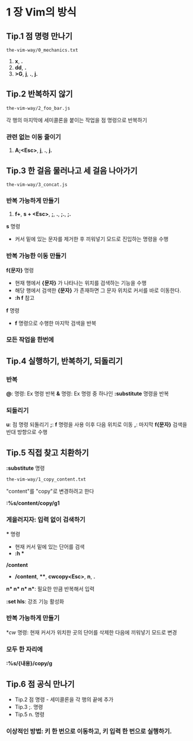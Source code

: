 # 1 장 Vim의 방식

## Tip.1 점 명령 만나기

`the-vim-way/0_mechanics.txt`

1. **x**, **.**
2. **dd**, **.**
3. **\>G**, **j**, **.**, **j.**

## Tip.2 반복하지 않기

`the-vim-way/2_foo_bar.js`

각 행의 마지막에 세미콜론을 붙이는 작업을 점 명령으로 반복하기

### 관련 없는 이동 줄이기

1. **A;\<Esc\>**, **j**, **.**, **j.**

## Tip.3 한 걸음 물러나고 세 걸음 나아가기

`the-vim-way/3_concat.js`

### 반복 가능하게 만들기

1. **f+**, **s + \<Esc\>**, **;**, **.**, **;.**, **;.**

**s** 명령

* 커서 밑에 있는 문자를 제거한 후 끼워넣기 모드로 진입하는 명령을 수행

### 반복 가능한 이동 만들기

**f{문자}** 명령

* 현재 행에서 **{문자}** 가 나타나는 위치를 검색하는 기능을 수행
* 해당 행에서 검색한 **{문자}** 가 존재하면 그 문자 위치로 커서를 바로 이동한다.
* **:h f** 참고

**f** 명령

* **f** 명령으로 수행한 마지막 검색을 반복

### 모든 작업을 한번에

## Tip.4 실행하기, 반복하기, 되돌리기

### 반복

**@**: 명령: Ex 명령 반복
**&** 명령: Ex 명령 중 하나인 **:substitute** 명령을 반복

### 되돌리기

**u**: 점 명령 되돌리기
**;**: **f** 명령을 사용 이후 다음 위치로 이동
**,**: 마지막 **f{문자}** 검색을 반대 방향으로 수행

## Tip.5 직접 찾고 치환하기

**:substitute** 명령

`the-vim-way/1_copy_content.txt`

"content"를 "copy"로 변경하려고 한다

**:%s/content/copy/g1**

### 게을러지자: 입력 없이 검색하기

**\*** 명령

* 현재 커서 밑에 있는 단어를 검색
* **:h \***

**/content**

* **/content**, **\*\***, **cwcopy\<Esc\>**, **n**, **.**

**n\* n\* n\* n\***: 필요한 만큼 반복해서 입력

**:set hls**: 강조 기능 활성화

### 반복 가능하게 만들기

**cw* 명령: 현재 커서가 위치한 곳의 단어를 삭제한 다음에 끼워넣기 모드로 변경

### 모두 한 자리에

**:%s/{내용}/copy/g**

## Tip.6 점 공식 만나기

* Tip.2 점 명령 - 세미콜론을 각 행의 끝에 추가
* Tip.3 ;. 명령
* Tip.5 n. 명령

### 이상적인 방법: 키 한 번으로 이동하고, 키 입력 한 번으로 실행하기.

